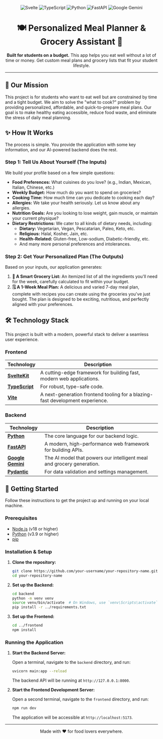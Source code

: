 <div align="center">
  <img src="https://img.shields.io/badge/svelte-%23f1413d.svg?style=for-the-badge&logo=svelte&logoColor=white" alt="Svelte" />
  <img src="https://img.shields.io/badge/typescript-%23007ACC.svg?style=for-the-badge&logo=typescript&logoColor=white" alt="TypeScript" />
  <img src="https://img.shields.io/badge/python-3670A0?style=for-the-badge&logo=python&logoColor=ffdd54" alt="Python" />
  <img src="https://img.shields.io/badge/fastapi-109989?style=for-the-badge&logo=FASTAPI&logoColor=white" alt="FastAPI" />
  <img src="https://img.shields.io/badge/Google%20Gemini-4285F4?style=for-the-badge&logo=google&logoColor=white" alt="Google Gemini" />
</div>

<h1 align="center">
  🍽️ Personalized Meal Planner & Grocery Assistant 🥗
</h1>

<p align="center">
  <strong>Built for students on a budget.</strong> This app helps you eat well without a lot of time or money. Get custom meal plans and grocery lists that fit your student lifestyle.
</p>

---

## 🎯 Our Mission

This project is for students who want to eat well but are constrained by time and a tight budget. We aim to solve the "what to cook?" problem by providing personalized, affordable, and quick-to-prepare meal plans. Our goal is to make healthy eating accessible, reduce food waste, and eliminate the stress of daily meal planning.

## ✨ How It Works

The process is simple. You provide the application with some key information, and our AI-powered backend does the rest.

### Step 1: Tell Us About Yourself (The Inputs)

We build your profile based on a few simple questions:

-   **Food Preferences:** What cuisines do you love? (e.g., Indian, Mexican, Italian, Chinese, etc.)
-   **Weekly Budget:** How much do you want to spend on groceries?
-   **Cooking Time:** How much time can you dedicate to cooking each day?
-   **Allergies:** We take your health seriously. Let us know about any allergies.
-   **Nutrition Goals:** Are you looking to lose weight, gain muscle, or maintain your current physique?
-   **Dietary Restrictions:** We cater to all kinds of dietary needs, including:
    -   **Dietary:** Vegetarian, Vegan, Pescatarian, Paleo, Keto, etc.
    -   **Religious:** Halal, Kosher, Jain, etc.
    -   **Health-Related:** Gluten-free, Low-sodium, Diabetic-friendly, etc.
    -   And many more personal preferences and intolerances.

### Step 2: Get Your Personalized Plan (The Outputs)

Based on your inputs, our application generates:

1.  **🛒 A Smart Grocery List:** An itemized list of all the ingredients you'll need for the week, carefully calculated to fit within your budget.
2.  **🗓️ A 1-Week Meal Plan:** A delicious and varied 7-day meal plan, complete with recipes you can create using the groceries you've just bought. The plan is designed to be exciting, nutritious, and perfectly aligned with your preferences.

## 🛠️ Technology Stack

This project is built with a modern, powerful stack to deliver a seamless user experience.

### Frontend

| Technology                                                                                                  | Description                              |
| ----------------------------------------------------------------------------------------------------------- | ---------------------------------------- |
| **[SvelteKit](https://kit.svelte.dev/)**                                                                    | A cutting-edge framework for building fast, modern web applications. |
| **[TypeScript](https://www.typescriptlang.org/)**                                                           | For robust, type-safe code.              |
| **[Vite](https://vitejs.dev/)**                                                                             | A next-generation frontend tooling for a blazing-fast development experience. |

### Backend

| Technology                                                                                                    | Description                              |
| ------------------------------------------------------------------------------------------------------------- | ---------------------------------------- |
| **[Python](https://www.python.org/)**                                                                         | The core language for our backend logic. |
| **[FastAPI](https://fastapi.tiangolo.com/)**                                                                  | A modern, high-performance web framework for building APIs. |
| **[Google Gemini](https://ai.google/discover/geminipro/)**                                                    | The AI model that powers our intelligent meal and grocery generation. |
| **[Pydantic](https://docs.pydantic.dev/)**                                                                    | For data validation and settings management. |

## 🚀 Getting Started

Follow these instructions to get the project up and running on your local machine.

### Prerequisites

- [Node.js](https://nodejs.org/en/) (v18 or higher)
- [Python](https://www.python.org/downloads/) (v3.9 or higher)
- [pip](https://pip.pypa.io/en/stable/installation/)

### Installation & Setup

1.  **Clone the repository:**
    ```bash
    git clone https://github.com/your-username/your-repository-name.git
    cd your-repository-name
    ```

2.  **Set up the Backend:**
    ```bash
    cd backend
    python -m venv venv
    source venv/bin/activate  # On Windows, use `venv\Scripts\activate`
    pip install -r ../requirements.txt
    ```

3.  **Set up the Frontend:**
    ```bash
    cd ../frontend
    npm install
    ```

### Running the Application

1.  **Start the Backend Server:**
    
    Open a terminal, navigate to the `backend` directory, and run:
    ```bash
    uvicorn main:app --reload
    ```
    The backend API will be running at `http://127.0.0.1:8000`.

2.  **Start the Frontend Development Server:**

    Open a second terminal, navigate to the `frontend` directory, and run:
    ```bash
    npm run dev
    ```
    The application will be accessible at `http://localhost:5173`.

---

<p align="center">
  Made with ❤️ for food lovers everywhere.
</p> 